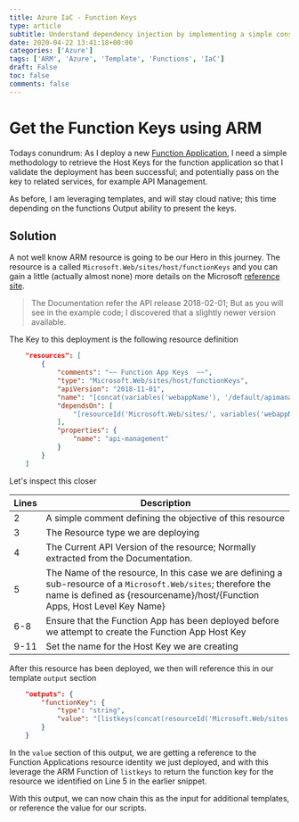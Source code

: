 ```yaml
---
title: Azure IaC - Function Keys
type: article 
subtitle: Understand dependency injection by implementing a simple constructor-based framework for managing inversion of control.
date: 2020-04-22 13:41:18+00:00
categories: ['Azure']
tags: ['ARM', 'Azure', 'Template', 'Functions', 'IaC']
draft: False
toc: false 
comments: false 
---
```


# Get the Function Keys using ARM

Todays conundrum: As I deploy a new [Function Application](iac-arm-functionapp_scaffold), I need a simple methodology to retrieve the Host Keys for the function application so that I validate the deployment has been successful; and potentially pass on the key to related services, for example API Management.

As before, I am leveraging templates, and will stay cloud native; this time depending on the functions Output ability to present the keys.
<!--more-->
## Solution

A not well know ARM resource is going to be our Hero in this journey. The resource is a called `Microsoft.Web/sites/host/functionKeys` and you can gain a little (actually almost none) more details on the Microsoft [reference site](https://docs.microsoft.com/en-us/azure/templates/microsoft.web/2018-02-01/sites/functions/keys). 

> The Documentation refer the API release 2018-02-01; But as you will see in the example code; I discovered that a slightly newer version available.

The Key to this deployment is the following resource definition

```json
    "resources": [
        {
            "comments": "~~ Function App Keys  ~~",
            "type": "Microsoft.Web/sites/host/functionKeys",
            "apiVersion": "2018-11-01",
            "name": "[concat(variables('webappName'), '/default/apimanagement')]",
            "dependsOn": [
                "[resourceId('Microsoft.Web/sites/', variables('webappName'))]"
            ],
            "properties": {
                "name": "api-management"
            }
        }
    ]
```

Let's inspect this closer

|Lines | Description|
|---|---|
| 2 | A simple comment defining the objective of this resource
| 3 | The Resource type we are deploying
| 4 | The Current API Version of the resource; Normally extracted from the Documentation.
| 5 | The Name of the resource, In this case we are defining a sub-resource of a `Microsoft.Web/sites`; therefore the name is defined as {resourcename}/host/{Function Apps, Host Level Key Name}
|6-8| Ensure that the Function App has been deployed before we attempt to create the Function App Host Key
|9-11|Set the name for the Host Key we are creating

After this resource has been deployed, we then will reference this in our template `output` section

```json
    "outputs": {
        "functionKey": {
            "type": "string",
            "value": "[listkeys(concat(resourceId('Microsoft.Web/sites', variables('webappName')), '/host/default/'),'2016-08-01').functionKeys.apimanagement]"
        }
    }
```

In the `value` section of this output, we are getting a reference to the Function Applications resource identity we just deployed, and with this leverage the ARM Function of `listkeys` to return the function key for the resource we identified on Line 5 in the earlier snippet.

With this output, we can now chain this as the input for additional templates, or reference the value for our scripts.